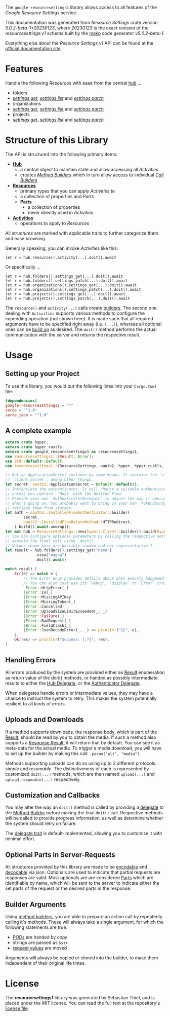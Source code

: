 <!---
DO NOT EDIT !
This file was generated automatically from 'src/generator/templates/api/README.md.mako'
DO NOT EDIT !
-->
The `google-resourcesettings1` library allows access to all features of the *Google Resource Settings* service.

This documentation was generated from *Resource Settings* crate version *5.0.2-beta-1+20230123*, where *20230123* is the exact revision of the *resourcesettings:v1* schema built by the [mako](http://www.makotemplates.org/) code generator *v5.0.2-beta-1*.

Everything else about the *Resource Settings* *v1* API can be found at the
[official documentation site](https://cloud.google.com/resource-manager/docs/resource-settings/overview).
# Features

Handle the following *Resources* with ease from the central [hub](https://docs.rs/google-resourcesettings1/5.0.2-beta-1+20230123/google_resourcesettings1/ResourceSettings) ... 

* folders
 * [*settings get*](https://docs.rs/google-resourcesettings1/5.0.2-beta-1+20230123/google_resourcesettings1/api::FolderSettingGetCall), [*settings list*](https://docs.rs/google-resourcesettings1/5.0.2-beta-1+20230123/google_resourcesettings1/api::FolderSettingListCall) and [*settings patch*](https://docs.rs/google-resourcesettings1/5.0.2-beta-1+20230123/google_resourcesettings1/api::FolderSettingPatchCall)
* organizations
 * [*settings get*](https://docs.rs/google-resourcesettings1/5.0.2-beta-1+20230123/google_resourcesettings1/api::OrganizationSettingGetCall), [*settings list*](https://docs.rs/google-resourcesettings1/5.0.2-beta-1+20230123/google_resourcesettings1/api::OrganizationSettingListCall) and [*settings patch*](https://docs.rs/google-resourcesettings1/5.0.2-beta-1+20230123/google_resourcesettings1/api::OrganizationSettingPatchCall)
* projects
 * [*settings get*](https://docs.rs/google-resourcesettings1/5.0.2-beta-1+20230123/google_resourcesettings1/api::ProjectSettingGetCall), [*settings list*](https://docs.rs/google-resourcesettings1/5.0.2-beta-1+20230123/google_resourcesettings1/api::ProjectSettingListCall) and [*settings patch*](https://docs.rs/google-resourcesettings1/5.0.2-beta-1+20230123/google_resourcesettings1/api::ProjectSettingPatchCall)




# Structure of this Library

The API is structured into the following primary items:

* **[Hub](https://docs.rs/google-resourcesettings1/5.0.2-beta-1+20230123/google_resourcesettings1/ResourceSettings)**
    * a central object to maintain state and allow accessing all *Activities*
    * creates [*Method Builders*](https://docs.rs/google-resourcesettings1/5.0.2-beta-1+20230123/google_resourcesettings1/client::MethodsBuilder) which in turn
      allow access to individual [*Call Builders*](https://docs.rs/google-resourcesettings1/5.0.2-beta-1+20230123/google_resourcesettings1/client::CallBuilder)
* **[Resources](https://docs.rs/google-resourcesettings1/5.0.2-beta-1+20230123/google_resourcesettings1/client::Resource)**
    * primary types that you can apply *Activities* to
    * a collection of properties and *Parts*
    * **[Parts](https://docs.rs/google-resourcesettings1/5.0.2-beta-1+20230123/google_resourcesettings1/client::Part)**
        * a collection of properties
        * never directly used in *Activities*
* **[Activities](https://docs.rs/google-resourcesettings1/5.0.2-beta-1+20230123/google_resourcesettings1/client::CallBuilder)**
    * operations to apply to *Resources*

All *structures* are marked with applicable traits to further categorize them and ease browsing.

Generally speaking, you can invoke *Activities* like this:

```Rust,ignore
let r = hub.resource().activity(...).doit().await
```

Or specifically ...

```ignore
let r = hub.folders().settings_get(...).doit().await
let r = hub.folders().settings_patch(...).doit().await
let r = hub.organizations().settings_get(...).doit().await
let r = hub.organizations().settings_patch(...).doit().await
let r = hub.projects().settings_get(...).doit().await
let r = hub.projects().settings_patch(...).doit().await
```

The `resource()` and `activity(...)` calls create [builders][builder-pattern]. The second one dealing with `Activities` 
supports various methods to configure the impending operation (not shown here). It is made such that all required arguments have to be 
specified right away (i.e. `(...)`), whereas all optional ones can be [build up][builder-pattern] as desired.
The `doit()` method performs the actual communication with the server and returns the respective result.

# Usage

## Setting up your Project

To use this library, you would put the following lines into your `Cargo.toml` file:

```toml
[dependencies]
google-resourcesettings1 = "*"
serde = "^1.0"
serde_json = "^1.0"
```

## A complete example

```Rust
extern crate hyper;
extern crate hyper_rustls;
extern crate google_resourcesettings1 as resourcesettings1;
use resourcesettings1::{Result, Error};
use std::default::Default;
use resourcesettings1::{ResourceSettings, oauth2, hyper, hyper_rustls, chrono, FieldMask};

// Get an ApplicationSecret instance by some means. It contains the `client_id` and 
// `client_secret`, among other things.
let secret: oauth2::ApplicationSecret = Default::default();
// Instantiate the authenticator. It will choose a suitable authentication flow for you, 
// unless you replace  `None` with the desired Flow.
// Provide your own `AuthenticatorDelegate` to adjust the way it operates and get feedback about 
// what's going on. You probably want to bring in your own `TokenStorage` to persist tokens and
// retrieve them from storage.
let auth = oauth2::InstalledFlowAuthenticator::builder(
        secret,
        oauth2::InstalledFlowReturnMethod::HTTPRedirect,
    ).build().await.unwrap();
let mut hub = ResourceSettings::new(hyper::Client::builder().build(hyper_rustls::HttpsConnectorBuilder::new().with_native_roots().https_or_http().enable_http1().enable_http2().build()), auth);
// You can configure optional parameters by calling the respective setters at will, and
// execute the final call using `doit()`.
// Values shown here are possibly random and not representative !
let result = hub.folders().settings_get("name")
             .view("magna")
             .doit().await;

match result {
    Err(e) => match e {
        // The Error enum provides details about what exactly happened.
        // You can also just use its `Debug`, `Display` or `Error` traits
         Error::HttpError(_)
        |Error::Io(_)
        |Error::MissingAPIKey
        |Error::MissingToken(_)
        |Error::Cancelled
        |Error::UploadSizeLimitExceeded(_, _)
        |Error::Failure(_)
        |Error::BadRequest(_)
        |Error::FieldClash(_)
        |Error::JsonDecodeError(_, _) => println!("{}", e),
    },
    Ok(res) => println!("Success: {:?}", res),
}

```
## Handling Errors

All errors produced by the system are provided either as [Result](https://docs.rs/google-resourcesettings1/5.0.2-beta-1+20230123/google_resourcesettings1/client::Result) enumeration as return value of
the doit() methods, or handed as possibly intermediate results to either the 
[Hub Delegate](https://docs.rs/google-resourcesettings1/5.0.2-beta-1+20230123/google_resourcesettings1/client::Delegate), or the [Authenticator Delegate](https://docs.rs/yup-oauth2/*/yup_oauth2/trait.AuthenticatorDelegate.html).

When delegates handle errors or intermediate values, they may have a chance to instruct the system to retry. This 
makes the system potentially resilient to all kinds of errors.

## Uploads and Downloads
If a method supports downloads, the response body, which is part of the [Result](https://docs.rs/google-resourcesettings1/5.0.2-beta-1+20230123/google_resourcesettings1/client::Result), should be
read by you to obtain the media.
If such a method also supports a [Response Result](https://docs.rs/google-resourcesettings1/5.0.2-beta-1+20230123/google_resourcesettings1/client::ResponseResult), it will return that by default.
You can see it as meta-data for the actual media. To trigger a media download, you will have to set up the builder by making
this call: `.param("alt", "media")`.

Methods supporting uploads can do so using up to 2 different protocols: 
*simple* and *resumable*. The distinctiveness of each is represented by customized 
`doit(...)` methods, which are then named `upload(...)` and `upload_resumable(...)` respectively.

## Customization and Callbacks

You may alter the way an `doit()` method is called by providing a [delegate](https://docs.rs/google-resourcesettings1/5.0.2-beta-1+20230123/google_resourcesettings1/client::Delegate) to the 
[Method Builder](https://docs.rs/google-resourcesettings1/5.0.2-beta-1+20230123/google_resourcesettings1/client::CallBuilder) before making the final `doit()` call. 
Respective methods will be called to provide progress information, as well as determine whether the system should 
retry on failure.

The [delegate trait](https://docs.rs/google-resourcesettings1/5.0.2-beta-1+20230123/google_resourcesettings1/client::Delegate) is default-implemented, allowing you to customize it with minimal effort.

## Optional Parts in Server-Requests

All structures provided by this library are made to be [encodable](https://docs.rs/google-resourcesettings1/5.0.2-beta-1+20230123/google_resourcesettings1/client::RequestValue) and 
[decodable](https://docs.rs/google-resourcesettings1/5.0.2-beta-1+20230123/google_resourcesettings1/client::ResponseResult) via *json*. Optionals are used to indicate that partial requests are responses 
are valid.
Most optionals are are considered [Parts](https://docs.rs/google-resourcesettings1/5.0.2-beta-1+20230123/google_resourcesettings1/client::Part) which are identifiable by name, which will be sent to 
the server to indicate either the set parts of the request or the desired parts in the response.

## Builder Arguments

Using [method builders](https://docs.rs/google-resourcesettings1/5.0.2-beta-1+20230123/google_resourcesettings1/client::CallBuilder), you are able to prepare an action call by repeatedly calling it's methods.
These will always take a single argument, for which the following statements are true.

* [PODs][wiki-pod] are handed by copy
* strings are passed as `&str`
* [request values](https://docs.rs/google-resourcesettings1/5.0.2-beta-1+20230123/google_resourcesettings1/client::RequestValue) are moved

Arguments will always be copied or cloned into the builder, to make them independent of their original life times.

[wiki-pod]: http://en.wikipedia.org/wiki/Plain_old_data_structure
[builder-pattern]: http://en.wikipedia.org/wiki/Builder_pattern
[google-go-api]: https://github.com/google/google-api-go-client

# License
The **resourcesettings1** library was generated by Sebastian Thiel, and is placed 
under the *MIT* license.
You can read the full text at the repository's [license file][repo-license].

[repo-license]: https://github.com/Byron/google-apis-rsblob/main/LICENSE.md

